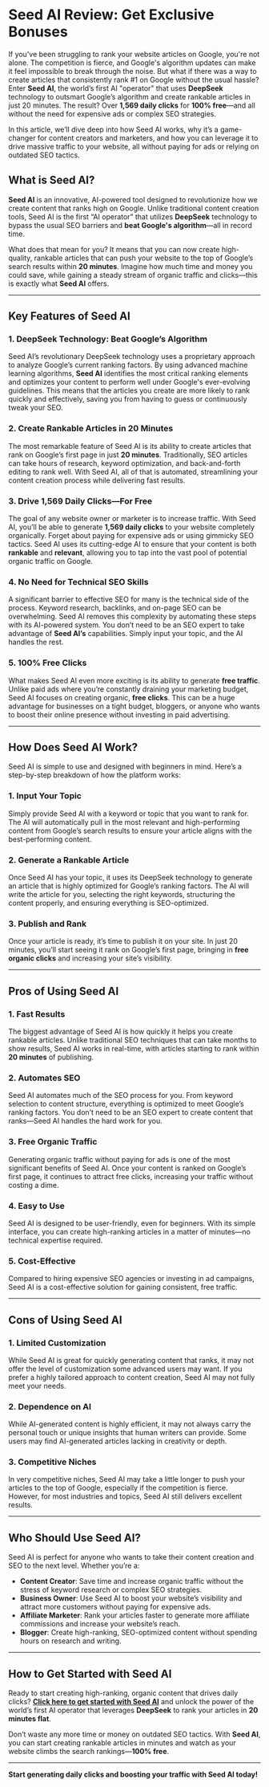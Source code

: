 # Seed AI Review: Get Exclusive Bonuses
If you've been struggling to rank your website articles on Google, you're not alone. The competition is fierce, and Google's algorithm updates can make it feel impossible to break through the noise. But what if there was a way to create articles that consistently rank #1 on Google without the usual hassle? Enter **Seed AI**, the world’s first AI "operator" that uses **DeepSeek** technology to outsmart Google’s algorithm and create rankable articles in just 20 minutes. The result? Over **1,569 daily clicks** for **100% free**—and all without the need for expensive ads or complex SEO strategies.

In this article, we’ll dive deep into how Seed AI works, why it’s a game-changer for content creators and marketers, and how you can leverage it to drive massive traffic to your website, all without paying for ads or relying on outdated SEO tactics.

## What is Seed AI?

**Seed AI** is an innovative, AI-powered tool designed to revolutionize how we create content that ranks high on Google. Unlike traditional content creation tools, Seed AI is the first “AI operator” that utilizes **DeepSeek** technology to bypass the usual SEO barriers and **beat Google's algorithm**—all in record time.

What does that mean for you? It means that you can now create high-quality, rankable articles that can push your website to the top of Google’s search results within **20 minutes**. Imagine how much time and money you could save, while gaining a steady stream of organic traffic and clicks—this is exactly what **Seed AI** offers.

---

## Key Features of Seed AI

### 1. **DeepSeek Technology: Beat Google’s Algorithm**
Seed AI’s revolutionary DeepSeek technology uses a proprietary approach to analyze Google’s current ranking factors. By using advanced machine learning algorithms, **Seed AI** identifies the most critical ranking elements and optimizes your content to perform well under Google's ever-evolving guidelines. This means that the articles you create are more likely to rank quickly and effectively, saving you from having to guess or continuously tweak your SEO.

### 2. **Create Rankable Articles in 20 Minutes**
The most remarkable feature of Seed AI is its ability to create articles that rank on Google’s first page in just **20 minutes**. Traditionally, SEO articles can take hours of research, keyword optimization, and back-and-forth editing to rank well. With Seed AI, all of that is automated, streamlining your content creation process while delivering fast results.

### 3. **Drive 1,569 Daily Clicks—For Free**
The goal of any website owner or marketer is to increase traffic. With Seed AI, you’ll be able to generate **1,569 daily clicks** to your website completely organically. Forget about paying for expensive ads or using gimmicky SEO tactics. Seed AI uses its cutting-edge AI to ensure that your content is both **rankable** and **relevant**, allowing you to tap into the vast pool of potential organic traffic on Google.

### 4. **No Need for Technical SEO Skills**
A significant barrier to effective SEO for many is the technical side of the process. Keyword research, backlinks, and on-page SEO can be overwhelming. Seed AI removes this complexity by automating these steps with its AI-powered system. You don’t need to be an SEO expert to take advantage of **Seed AI’s** capabilities. Simply input your topic, and the AI handles the rest.

### 5. **100% Free Clicks**
What makes Seed AI even more exciting is its ability to generate **free traffic**. Unlike paid ads where you’re constantly draining your marketing budget, Seed AI focuses on creating organic, **free clicks**. This can be a huge advantage for businesses on a tight budget, bloggers, or anyone who wants to boost their online presence without investing in paid advertising.

---

## How Does Seed AI Work?

Seed AI is simple to use and designed with beginners in mind. Here’s a step-by-step breakdown of how the platform works:

### 1. **Input Your Topic**
Simply provide Seed AI with a keyword or topic that you want to rank for. The AI will automatically pull in the most relevant and high-performing content from Google’s search results to ensure your article aligns with the best-performing content.

### 2. **Generate a Rankable Article**
Once Seed AI has your topic, it uses its DeepSeek technology to generate an article that is highly optimized for Google’s ranking factors. The AI will write the article for you, selecting the right keywords, structuring the content properly, and ensuring everything is SEO-optimized.

### 3. **Publish and Rank**
Once your article is ready, it’s time to publish it on your site. In just 20 minutes, you’ll start seeing it rank on Google’s first page, bringing in **free organic clicks** and increasing your site’s visibility.

---

## Pros of Using Seed AI

### 1. **Fast Results**
The biggest advantage of Seed AI is how quickly it helps you create rankable articles. Unlike traditional SEO techniques that can take months to show results, Seed AI works in real-time, with articles starting to rank within **20 minutes** of publishing.

### 2. **Automates SEO**
Seed AI automates much of the SEO process for you. From keyword selection to content structure, everything is optimized to meet Google’s ranking factors. You don’t need to be an SEO expert to create content that ranks—Seed AI handles the hard work for you.

### 3. **Free Organic Traffic**
Generating organic traffic without paying for ads is one of the most significant benefits of Seed AI. Once your content is ranked on Google’s first page, it continues to attract free clicks, increasing your traffic without costing a dime.

### 4. **Easy to Use**
Seed AI is designed to be user-friendly, even for beginners. With its simple interface, you can create high-ranking articles in a matter of minutes—no technical expertise required.

### 5. **Cost-Effective**
Compared to hiring expensive SEO agencies or investing in ad campaigns, Seed AI is a cost-effective solution for gaining consistent, free traffic.

---

## Cons of Using Seed AI

### 1. **Limited Customization**
While Seed AI is great for quickly generating content that ranks, it may not offer the level of customization some advanced users may want. If you prefer a highly tailored approach to content creation, Seed AI may not fully meet your needs.

### 2. **Dependence on AI**
While AI-generated content is highly efficient, it may not always carry the personal touch or unique insights that human writers can provide. Some users may find AI-generated articles lacking in creativity or depth.

### 3. **Competitive Niches**
In very competitive niches, Seed AI may take a little longer to push your articles to the top of Google, especially if the competition is fierce. However, for most industries and topics, Seed AI still delivers excellent results.

---

## Who Should Use Seed AI?

Seed AI is perfect for anyone who wants to take their content creation and SEO to the next level. Whether you’re a:

- **Content Creator**: Save time and increase organic traffic without the stress of keyword research or complex SEO strategies.
- **Business Owner**: Use Seed AI to boost your website’s visibility and attract more customers without paying for expensive ads.
- **Affiliate Marketer**: Rank your articles faster to generate more affiliate commissions and increase your website’s reach.
- **Blogger**: Create high-ranking, SEO-optimized content without spending hours on research and writing.

---

## How to Get Started with Seed AI

Ready to start creating high-ranking, organic content that drives daily clicks? **[Click here to get started with Seed AI](#)** and unlock the power of the world’s first AI operator that leverages **DeepSeek** to rank your articles in **20 minutes flat**.

Don’t waste any more time or money on outdated SEO tactics. With **Seed AI**, you can start creating rankable articles in minutes and watch as your website climbs the search rankings—**100% free**.

---

**Start generating daily clicks and boosting your traffic with Seed AI today!**
